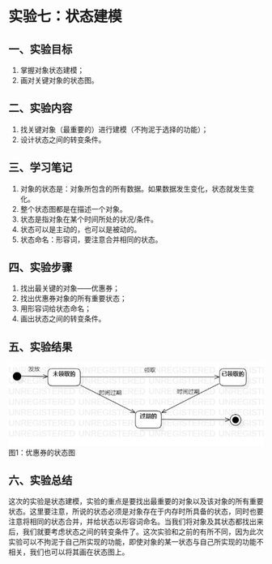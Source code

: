# 实验七：状态建模  

## 一、实验目标  
1. 掌握对象状态建模；  
2. 画对关键对象的状态图。  

## 二、实验内容  
1. 找关键对象（最重要的）进行建模（不拘泥于选择的功能）；  
2. 设计状态之间的转变条件。  

## 三、学习笔记  
1. 对象的状态是：对象所包含的所有数据。如果数据发生变化，状态就发生变化。  
2. 整个状态图都是在描述一个对象。  
3. 状态是指对象在某个时间所处的状况/条件。  
4. 状态可以是主动的，也可以是被动的。  
5. 状态命名：形容词，要注意合并相同的状态。   

## 四、实验步骤  
1. 找出最关键的对象——优惠券；  
2. 找出优惠券对象的所有重要状态；  
3. 用形容词给状态命名；  
3. 画出状态之间的转变条件。   

## 五、实验结果   
![状态图](./优惠券的状态图.jpg)  
图1：优惠券的状态图  

## 六、实验总结  
这次的实验是状态建模，实验的重点是要找出最重要的对象以及该对象的所有重要状态。这里要注意，所说的状态必须是对象存在于内存时所具备的状态，同时也要注意将相同的状态合并，并给状态以形容词命名。当我们将对象及其状态都找出来后，我们就要考虑状态之间的转变条件了。这次实验和之前的有所不同，因为此次实验可以不拘泥于自己所实现的功能，即使对象的某一状态与自己所实现的功能不相关，我们也可以将其画在状态图上。    

